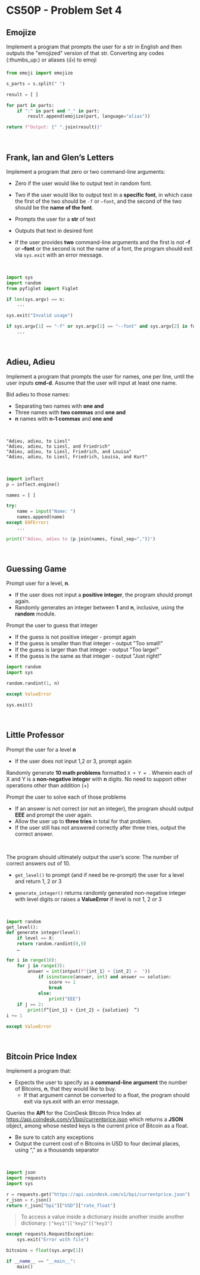 # CS50P - Problem Set 4

## Emojize

Implement a program that prompts the user for a str in English and then outputs the "emojized" version of that str. Converting any codes (:thumbs_up:) or aliases (:thumbsup:) to emoji
<br>

```py
from emoji import emojize
```
```py
s_parts = s.split(" ")
```
```py
result = [ ]
```
```py
for part in parts:
	if ":" in part and "_" in part:
	    result.append(emojize(part, language="alias"))
```
```py
return f"Output: {" ".join(result)}"
```
<br>

## Frank, Ian and Glen’s Letters

Implement a program that zero or two command-line arguments:
- Zero if the user would like to output text in random font.
- Two if the user would like to output text in a **specific font**, in which case the first of the two should be `-f` or `–font`, and the second of the two should be the **name of the font**.

- Prompts the user for a **str** of text
- Outputs that text in desired font

- If the user provides **two** command-line arguments and the first is not **-f** or **–font** or the second is not the name of a font, the program should exit via `sys.exit` with an error message.

<br>

```py
import sys
import random
from pyfiglet import Figlet
```
```py
if len(sys.argv) == n:
    ...
```
```py
sys.exit("Invalid usage")
```
```py
if sys.argv[1] == "-f" or sys.argv[1] == "--font" and sys.argv[2] in fonts:
    ...
```
<br>

## Adieu, Adieu

Implement a program that prompts the user for names, one per line, until the user inputs **cmd-d**. Assume that the user will input at least one name.

Bid adieu to those names: 
- Separating two names with **one and**
- Three names with **two commas** and **one and**
- **n** names with **n-1 commas** and **one and**

<br>

```
"Adieu, adieu, to Liesl"
"Adieu, adieu, to Liesl, and Friedrich"
"Adieu, adieu, to Liesl, Friedrich, and Louisa"
"Adieu, adieu, to Liesl, Friedrich, Louisa, and Kurt"
```
<br>

```py
import inflect
p = inflect.engine()
```
```py
names = [ ]
```
```py
try:
    name = input("Name: ")
    names.append(name) 
except EOFError:
    ...
```
```py
print(f"Adieu, adieu to {p.join(names, final_sep=",")}")
```
<br>

## Guessing Game

Prompt user for a level, **n**. 
- If the user does not input a **positive integer**, the program should prompt again.
- Randomly generates an integer between **1** and **n**, inclusive, using the **random** module.

Prompt the user to guess that integer
- If the guess is not positive integer - prompt again
- If the guess is smaller than that integer - output "Too small!"
- If the guess is larger than that integer - output "Too large!"
- If the guess is the same as that integer - output "Just right!"

```py
import random
import sys
```
```py
random.randint(1, n)
```
```py
except ValueError
```
```py
sys.exit()
```
<br>

## Little Professor

Prompt the user for a level **n**
- If the user does not input 1,2 or 3, prompt again

Randomly generate **10 math problems** formatted `X + Y = `. Wherein each of X and Y is a **non-negative integer** with **n** digits. No need to support other operations other than addition (+)

Prompt the user to solve each of those problems
- If an answer is not correct (or not an integer), the program should output **EEE** and prompt the user again. 
- Allow the user up to **three tries** in total for that problem.
- If the user still has not answered correctly after three tries, output the correct answer.

<br>

The program should ultimately output the user’s score: The number of correct answers out of 10.

- `get_level()` to prompt (and if need be re-prompt) the user for a level and return 1, 2 or 3

- `generate_integer()` returns randomly generated non-negative integer with level digits or raises a **ValueError** if level is not 1, 2 or 3
<br>

```py
import random
get_level():
def generate integer(level):
    if level == X:
	return random.randint(0,9)
    … 
```
```py   
for i in range(10):
	for j in range(3):
		answer = int(intput(f"{int_1} + {int_2} =  "))
	        if isinstance(answer, int) and answer == solution:
		        score += 1
		        break
		    else:
                print("EEE")
    if j == 2:
        print(f”{int_1} + {int_2} = {solution}  ”)
i += 1
```
```py
except ValueError
```
<br>

## Bitcoin Price Index
Implement a program that:
- Expects the user to specify as a **command-line argument** the number of Bitcoins, **n**, that they would like to buy.
    - If that argument cannot be converted to a float, the program should exit via sys.exit with an error message.

Queries the **API** for the CoinDesk Bitcoin Price Index at https://api.coindesk.com/v1/bpi/currentprice.json which returns a **JSON** object, among whose nested keys is the current price of Bitcoin as a float.
- Be sure to catch any exceptions
- Output the current cost of n Bitcoins in USD to four decimal places, using “,” as a thousands separator
<br>

```py
import json
import requests
import sys
```
```py
r = requests.get("https://api.coindesk.com/v1/bpi/currentprice.json")
r_json = r.json()
return r_json["bpi"]["USD"]["rate_float"]
```
>To access a value inside a dictionary inside another inside another dictionary: `["key1"]["key2"]["key3"]`

```py
except requests.RequestException:
	sys.exit("Error with file")
```
```py
bitcoins = float(sys.argv[1])
```
```py
if __name__ == "__main__":
    main()
```
